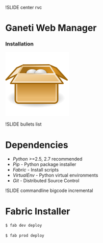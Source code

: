!SLIDE center rvc

# Ganeti Web Manager
### Installation

![package](package.png)

!SLIDE bullets list

# Dependencies
* *Python* >=2.5, 2.7 recommended
* *Pip* - Python package installer
* *Fabric* - Install scripts
* *VirtualEnv* - Python virtual environments
* *Git* - Distributed Source Control


!SLIDE commandline bigcode incremental

# Fabric Installer

    $ fab dev deploy

    $ fab prod deploy
